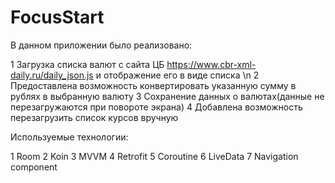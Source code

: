 # FocusStart
В данном приложении было реализовано:

1 Загрузка списка валют с сайта ЦБ https://www.cbr-xml-daily.ru/daily_json.js и отображение его в виде списка \n
2 Предоставлена возможность конвертировать указанную сумму в рублях в выбранную валюту
3 Сохранение данных о валютах(данные не перезагружаются при повороте экрана)
4 Добавлена возможность перезагрузить список курсов вручную


Используемые технологии:

1 Room
2 Koin
3 MVVM 
4 Retrofit
5 Coroutine
6 LiveData
7 Navigation component
